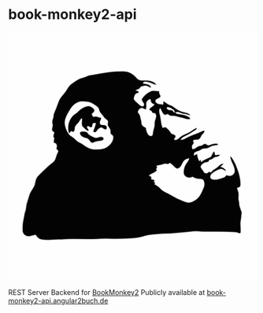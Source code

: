 # book-monkey2-api

![Monkey](images/monkey-thinking.svg)

REST Server Backend for [BookMonkey2](https://github.com/Angular2Buch/book-monkey2)
Publicly available at [book-monkey2-api.angular2buch.de](http://book-monkey2-api.angular2buch.de/)